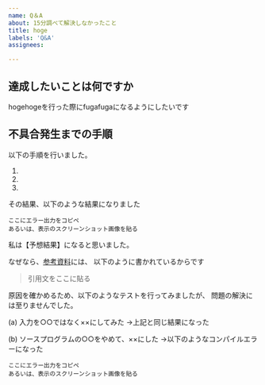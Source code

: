 ```yaml
---
name: Q＆A
about: 15分調べて解決しなかったこと
title: hoge
labels: 'Q&A'
assignees: 

---
```


## 達成したいことは何ですか

hogehogeを行った際にfugafugaになるようにしたいです

## 不具合発生までの手順

以下の手順を行いました。  

1.
2.
3.

その結果、以下のような結果になりました

``` error
ここにエラー出力をコピペ
あるいは、表示のスクリーンショット画像を貼る
```

私は【予想結果】になると思いました。  

なぜなら、[参考資料](url)には、
以下のように書かれているからです
> 引用文をここに貼る

原因を確かめるため、以下のようなテストを行ってみましたが、
問題の解決には至りませんでした。

(a) 入力を○○ではなく××にしてみた
→上記と同じ結果になった

(b) ソースプログラムの○○をやめて、××にした
→以下のようなコンパイルエラーになった

``` error
ここにエラー出力をコピペ
あるいは、表示のスクリーンショット画像を貼る
```

